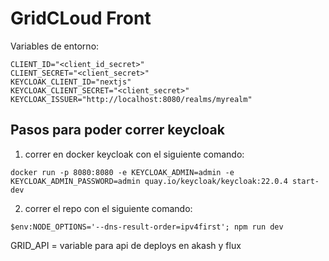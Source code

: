 
# GridCLoud Front 
Variables de entorno:
```
CLIENT_ID="<client_id_secret>"
CLIENT_SECRET="<client_secret>"
KEYCLOAK_CLIENT_ID="nextjs"
KEYCLOAK_CLIENT_SECRET="<client_secret>"
KEYCLOAK_ISSUER="http://localhost:8080/realms/myrealm"
````
## Pasos para poder correr keycloak
1. correr en docker keycloak con el siguiente comando:
```
docker run -p 8080:8080 -e KEYCLOAK_ADMIN=admin -e KEYCLOAK_ADMIN_PASSWORD=admin quay.io/keycloak/keycloak:22.0.4 start-dev
```
2. correr el repo con el siguiente comando:
```
$env:NODE_OPTIONS='--dns-result-order=ipv4first'; npm run dev
```
GRID_API = variable para api de deploys en akash y flux